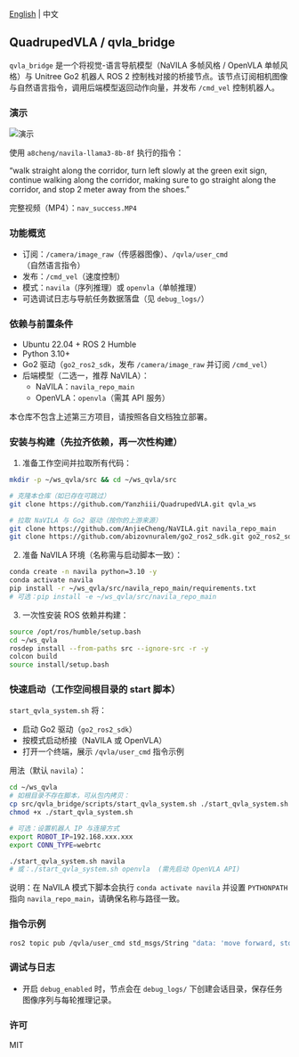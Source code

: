 [English](README.md) | 中文

## QuadrupedVLA / qvla_bridge

`qvla_bridge` 是一个将视觉-语言导航模型（NaVILA 多帧风格 / OpenVLA 单帧风格）与 Unitree Go2 机器人 ROS 2 控制栈对接的桥接节点。该节点订阅相机图像与自然语言指令，调用后端模型返回动作向量，并发布 `/cmd_vel` 控制机器人。

### 演示
![演示](assets/demo.gif)

使用 `a8cheng/navila-llama3-8b-8f` 执行的指令：

“walk straight along the corridor, turn left slowly at the green exit sign, continue walking along the corridor, making sure to go straight along the corridor, and stop 2 meter away from the shoes.”

完整视频（MP4）：`nav_success.MP4`

### 功能概览
- 订阅：`/camera/image_raw`（传感器图像）、`/qvla/user_cmd`（自然语言指令）
- 发布：`/cmd_vel`（速度控制）
- 模式：`navila`（序列推理）或 `openvla`（单帧推理）
- 可选调试日志与导航任务数据落盘（见 `debug_logs/`）

### 依赖与前置条件
- Ubuntu 22.04 + ROS 2 Humble
- Python 3.10+
- Go2 驱动（`go2_ros2_sdk`，发布 `/camera/image_raw` 并订阅 `/cmd_vel`）
- 后端模型（二选一，推荐 NaVILA）：
  - NaVILA：`navila_repo_main`
  - OpenVLA：`openvla`（需其 API 服务）

本仓库不包含上述第三方项目，请按照各自文档独立部署。

### 安装与构建（先拉齐依赖，再一次性构建）
1) 准备工作空间并拉取所有代码：
```bash
mkdir -p ~/ws_qvla/src && cd ~/ws_qvla/src

# 克隆本仓库（如已存在可跳过）
git clone https://github.com/Yanzhiii/QuadrupedVLA.git qvla_ws

# 拉取 NaVILA 与 Go2 驱动（按你的上游来源）
git clone https://github.com/AnjieCheng/NaVILA.git navila_repo_main
git clone https://github.com/abizovnuralem/go2_ros2_sdk.git go2_ros2_sdk
```

2) 准备 NaVILA 环境（名称需与启动脚本一致）：
```bash
conda create -n navila python=3.10 -y
conda activate navila
pip install -r ~/ws_qvla/src/navila_repo_main/requirements.txt
# 可选：pip install -e ~/ws_qvla/src/navila_repo_main
```

3) 一次性安装 ROS 依赖并构建：
```bash
source /opt/ros/humble/setup.bash
cd ~/ws_qvla
rosdep install --from-paths src --ignore-src -r -y
colcon build
source install/setup.bash
```

### 快速启动（工作空间根目录的 start 脚本）
`start_qvla_system.sh` 将：
- 启动 Go2 驱动（`go2_ros2_sdk`）
- 按模式启动桥接（NaVILA 或 OpenVLA）
- 打开一个终端，展示 `/qvla/user_cmd` 指令示例

用法（默认 `navila`）：
```bash
cd ~/ws_qvla
# 如根目录不存在脚本，可从包内拷贝：
cp src/qvla_bridge/scripts/start_qvla_system.sh ./start_qvla_system.sh
chmod +x ./start_qvla_system.sh

# 可选：设置机器人 IP 与连接方式
export ROBOT_IP=192.168.xxx.xxx
export CONN_TYPE=webrtc

./start_qvla_system.sh navila
# 或：./start_qvla_system.sh openvla  (需先启动 OpenVLA API)
```
说明：在 NaVILA 模式下脚本会执行 `conda activate navila` 并设置 `PYTHONPATH` 指向 `navila_repo_main`，请确保名称与路径一致。

### 指令示例
```bash
ros2 topic pub /qvla/user_cmd std_msgs/String "data: 'move forward, stop in front of the wall'" --once
```

### 调试与日志
- 开启 `debug_enabled` 时，节点会在 `debug_logs/` 下创建会话目录，保存任务图像序列与每轮推理记录。

### 许可
MIT


